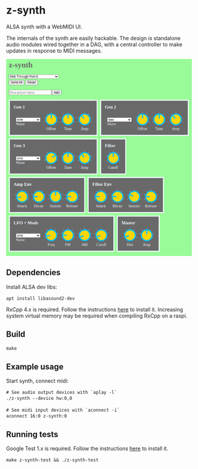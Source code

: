 # z-synth

ALSA synth with a WebMIDI UI.

The internals of the synth are easily hackable. The design is standalone audio modules wired together in a DAG, with a central controller to make updates in response to MIDI messages.

[![WebUI](controller-web/screenshot.png)](https://ealang.github.io/z-synth/controller-web/)

## Dependencies

Install ALSA dev libs:

```
apt install libasound2-dev
```

RxCpp 4.x is required. Follow the instructions [here](https://github.com/ReactiveX/RxCpp) to install it. Increasing system virtual memory may be required when compiling RxCpp on a raspi.

## Build

```
make
```

## Example usage

Start synth, connect midi:
```
# See audio output devices with `aplay -l`
./z-synth --device hw:0,0

# See midi input devices with `aconnect -i`
aconnect 16:0 z-synth:0
```

## Running tests

Google Test 1.x is required. Follow the instructions [here](https://github.com/google/googletest/blob/master/googletest/README.md) to install it.

```
make z-synth-test && ./z-synth-test
```
